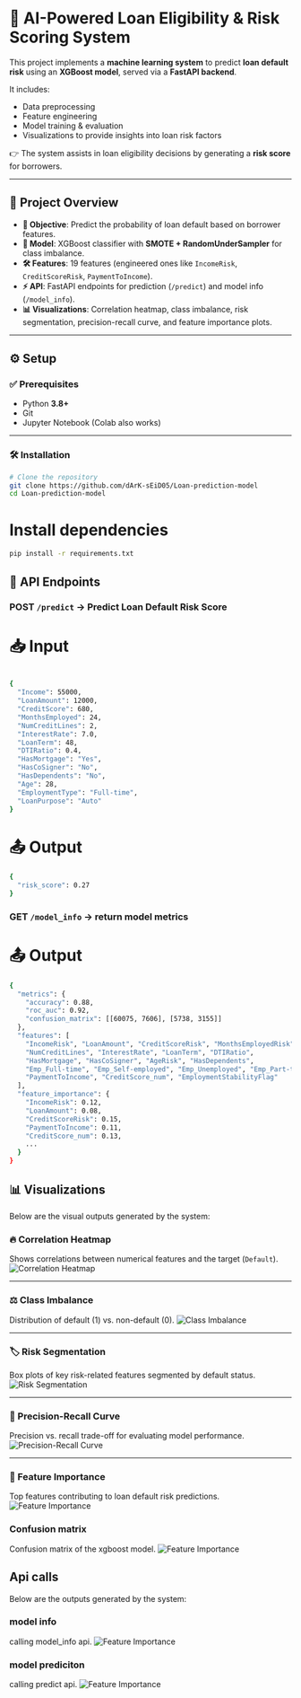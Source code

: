 # 🚀 AI-Powered Loan Eligibility & Risk Scoring System  

This project implements a **machine learning system** to predict **loan default risk** using an **XGBoost model**, served via a **FastAPI backend**.  

It includes:  
- Data preprocessing  
- Feature engineering  
- Model training & evaluation  
- Visualizations to provide insights into loan risk factors  

👉 The system assists in loan eligibility decisions by generating a **risk score** for borrowers.  

---

## 📌 Project Overview  

- **🎯 Objective**: Predict the probability of loan default based on borrower features.  
- **🤖 Model**: XGBoost classifier with **SMOTE + RandomUnderSampler** for class imbalance.  
- **🛠️ Features**: 19 features (engineered ones like `IncomeRisk`, `CreditScoreRisk`, `PaymentToIncome`).  
- **⚡ API**: FastAPI endpoints for prediction (`/predict`) and model info (`/model_info`).  
- **📊 Visualizations**: Correlation heatmap, class imbalance, risk segmentation, precision-recall curve, and feature importance plots.  

---

## ⚙️ Setup  

### ✅ Prerequisites  
- Python **3.8+**  
- Git  
- Jupyter Notebook (Colab also works)  

---

### 🛠️ Installation  

```bash
# Clone the repository
git clone https://github.com/dArK-sEiD05/Loan-prediction-model
cd Loan-prediction-model
```

# Install dependencies
```bash
pip install -r requirements.txt
```

## 🔗 API Endpoints  

###  POST `/predict` → Predict Loan Default Risk Score  

# 📥 Input
```bash

{
  "Income": 55000,
  "LoanAmount": 12000,
  "CreditScore": 680,
  "MonthsEmployed": 24,
  "NumCreditLines": 2,
  "InterestRate": 7.0,
  "LoanTerm": 48,
  "DTIRatio": 0.4,
  "HasMortgage": "Yes",
  "HasCoSigner": "No",
  "HasDependents": "No",
  "Age": 28,
  "EmploymentType": "Full-time",
  "LoanPurpose": "Auto"
}
```
# 📤 Output
```bash
{
  "risk_score": 0.27
}
```


### GET `/model_info` → return model metrics

# 📤 Output
```bash
{
  "metrics": {
    "accuracy": 0.88,
    "roc_auc": 0.92,
    "confusion_matrix": [[60075, 7606], [5738, 3155]]
  },
  "features": [
    "IncomeRisk", "LoanAmount", "CreditScoreRisk", "MonthsEmployedRisk",
    "NumCreditLines", "InterestRate", "LoanTerm", "DTIRatio",
    "HasMortgage", "HasCoSigner", "AgeRisk", "HasDependents",
    "Emp_Full-time", "Emp_Self-employed", "Emp_Unemployed", "Emp_Part-time",
    "PaymentToIncome", "CreditScore_num", "EmploymentStabilityFlag"
  ],
  "feature_importance": {
    "IncomeRisk": 0.12,
    "LoanAmount": 0.08,
    "CreditScoreRisk": 0.15,
    "PaymentToIncome": 0.11,
    "CreditScore_num": 0.13,
    ...
  }
}
```

## 📊 Visualizations

Below are the visual outputs generated by the system:

### 🔥 Correlation Heatmap
Shows correlations between numerical features and the target (`Default`).
![Correlation Heatmap](plots/heatmap.png)

---

### ⚖️ Class Imbalance
Distribution of default (1) vs. non-default (0).
![Class Imbalance](plots/classimbalance.png)

---

### 🏷 Risk Segmentation
Box plots of key risk-related features segmented by default status.
![Risk Segmentation](plots/risk_segment.png)

---

### 🎯 Precision-Recall Curve
Precision vs. recall trade-off for evaluating model performance.
![Precision-Recall Curve](plots/precision_recall.png)

---

### 🌟 Feature Importance
Top features contributing to loan default risk predictions.
![Feature Importance](plots/feature_importance.png)

###  Confusion matrix
Confusion matrix of the xgboost model.
![Feature Importance](plots/confusion_matrix.png)


## Api calls

Below are the  outputs generated by the system:

###  model info
calling model_info api.
![Feature Importance](api_calls/model_info.png)

###  model prediciton
calling predict api.
![Feature Importance](api_calls/predict.png)
